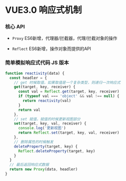 # VUE3.0 响应式机制

### 核心 API

- `Proxy` ES6新增，代理器/拦截器，代理/拦截对象的操作

- `Reflect` ES6新增，操作对象而提供的API

### 简单模拟响应式代码 JS 版本

```js
function reactivity(data) {
  const headler = {
    // get 时候取值，如果取值是一个复杂类型，则递归一次响应式
    get(target, key, receiver) {
      const val = Reflect.get(target, key, receiver)
      if (typeof val === 'object' && val !== null) {
        return reactivity(val)
      }
      return val
    },
    // set 赋值，赋值的时候更新视图部分
    set(target, key, val, receiver) {
      console.log('更新视图')
      return Reflect.set(target, key, val, receiver)
    },
    // 删除属性的时候触发
    deleteProperty(target, key) {
      Reflect.deleteProperty(target, key)
    }
  }
  // 最后返回响应式数据
  return new Proxy(data, headler)
}
```
